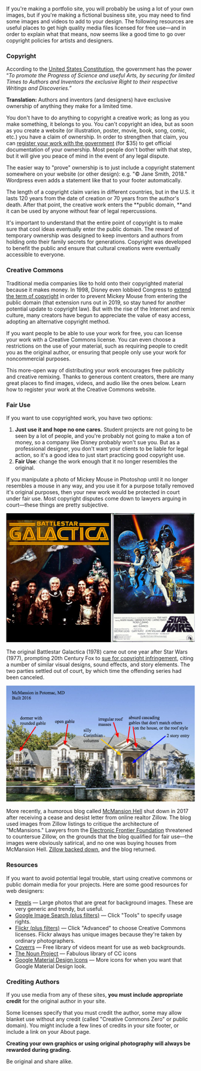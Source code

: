 If you're making a portfolio site, you will probably be using a lot of your own images, but if you're making a fictional business site, you may need to find some images and videos to add to your design. The following resources are useful places to get high quality media files licensed for free use—and in order to explain what that means, now seems like a good time to go over copyright policies for artists and designers.

### Copyright

According to the [United States Constitution](https://en.wikipedia.org/wiki/Copyright_Clause), the government has the power “_To promote the Progress of Science and useful Arts, by securing for limited Times to Authors and Inventors the exclusive Right to their respective Writings and Discoveries.”_

**Translation:** Authors and inventors \(and designers\) have exclusive ownership of anything they make for a limited time.

You don't have to do anything to copyright a creative work; as long as you make something, it belongs to you. You can't copyright an idea, but as soon as you create a website \(or illustration, poster, movie, book, song, comic, etc.\) you have a claim of ownership. In order to strengthen that claim, you can [register your work with the government](http://copyright.gov) \(for $35\) to get official documentation of your ownership. Most people don't bother with that step, but it will give you peace of mind in the event of any legal dispute.

The easier way to "prove" ownership is to just include a copyright statement somewhere on your website \(or other design\): e.g. "© Jane Smith, 2018." Wordpress even adds a statement like that to your footer automatically.

The length of a copyright claim varies in different countries, but in the U.S. it lasts 120 years from the date of creation or 70 years from the author's death. After that point, the creative work enters the **public domain, **and it can be used by anyone without fear of legal repercussions.

It's important to understand that the entire point of copyright is to make sure that cool ideas eventually enter the public domain. The reward of temporary ownership was designed to keep inventors and authors from holding onto their family secrets for generations. Copyright was developed to benefit the public and ensure that cultural creations were eventually accessible to everyone.

### Creative Commons

Traditional media companies like to hold onto their copyrighted material because it makes money. In 1998, Disney even lobbied Congress to [extend the term of copyright](https://en.wikipedia.org/wiki/Copyright_Term_Extension_Act) in order to prevent Mickey Mouse from entering the public domain \(that extension runs out in 2019, so stay tuned for another potential update to copyright law\). But with the rise of the Internet and remix culture, many creators have begun to appreciate the value of easy access, adopting an alternative copyright method.

If you want people to be able to use your work for free, you can license your work with a Creative Commons license. You can even  choose a restrictions on the use of your material, such as requiring people to credit you as the original author, or ensuring that people only use your work for noncommercial purposes.

This more-open way of distributing your work encourages free publicity and creative remixing. Thanks to generous content creators, there are many great places to find images, videos, and audio like the ones below. Learn how to register your work at the Creative Commons website.

### Fair Use

If you want to use copyrighted work, you have two options:

1. **Just use it and hope no one cares.** Student projects are not going to be seen by a lot of people, and you're probably not going to make a ton of money, so a company like Disney probably won't sue you. But as a professional designer, you don't want your clients to be liable for legal action, so it's a good idea to just start practicing good copyright use. 
2. **Fair Use**: change the work enough that it no longer resembles the original.  

If you manipulate a photo of Mickey Mouse in Photoshop until it no longer resembles a mouse in any way, and you use it for a purpose totally removed it's original purposes, then your new work would be protected in court under fair use. Most copyright disputes come down to lawyers arguing in court—these things are pretty subjective.

![](/assets/lesson-6/star-wars-bsg.png)

The original Battlestar Galactica \(1978\)  came out one year after Star Wars \(1977\), prompting 20th Century Fox to [sue for copyright infringement](http://ut.lawstudentland.com/post/112081931892/star-wars-v-battlestar-galactic-saga-of-a-fact), citing a number of similar visual designs, sound effects, and story elements. The two parties settled out of court, by which time the offending series had been canceled.

![](/assets/lesson-6/mcmansion-hell.png)

More recently, a humorous blog called [McMansion Hell](http://mcmansionhell.com/) shut down in 2017 after receiving a cease and desist letter from online realtor Zillow. The blog used images from Zillow listings to critique the architecture of "McMansions." Lawyers from the [Electronic Frontier Foundation](https://www.eff.org/) threatened to countersue Zillow, on the grounds that the blog qualified for fair use—the images were obviously satirical, and no one was buying houses from McMansion Hell. [Zillow backed down](https://www.washingtonpost.com/news/the-switch/wp/2017/06/29/an-online-housing-giant-picked-a-fight-with-a-one-woman-blog-and-lost/?utm_term=.0a900842fb14), and the blog returned.

### Resources

If you want to avoid potential legal trouble, start using creative commons or public domain media for your projects. Here are some good resources for web designers:

* [Pexels](https://www.pexels.com/) — Large photos that are great for background images. These are very generic and trendy, but useful. 
* [Google Image Search \(plus filters\)](https://googleblog.blogspot.com/2009/07/find-creative-commons-images-with-image.html) — Click "Tools" to specify usage rights. 
* [Flickr \(plus filters\)](https://www.flickr.com) — Click "Advanced" to choose Creative Commons licenses. Flickr always has unique images because they're taken by ordinary photographers.
* [Coverrs](http://www.coverr.co/) — Free library of videos meant for use as web backgrounds.
* [The Noun Project](https://thenounproject.com/) — Fabulous library of CC icons
* [Google Material Design Icons](https://material.io/icons/) — More icons for when you want that Google Material Design look. 

### Crediting Authors

If you use media from any of these sites, **you must include appropriate credit** for the original author in your site.

Some licenses specify that you must credit the author, some may allow blanket use without any credit \(called "Creative Commons Zero" or public domain\). You might include a few lines of credits in your site footer, or include a link on your About page.

**Creating your own graphics or using original photography will always be rewarded during grading.**

Be original and share alike.

